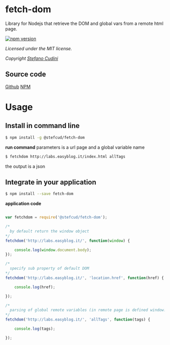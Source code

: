# fetch-dom
Library for Nodejs that retrieve the DOM and global vars from a remote html page.

[![npm version](https://badge.fury.io/js/node-fetch-dom.svg)](http://badge.fury.io/js/node-fetch-dom)

*Licensed under the MIT license.*

*Copyright [Stefano Cudini](http://labs.easyblog.it/stefano-cudini/)*

## Source code
[Github](https://github.com/stefanocudini/node-fetch-dom)
[NPM](https://npmjs.org/package/fetch-dom)

# Usage
## Install in command line

```bash
$ npm install -g @stefcud/fetch-dom
```
**run command**
parameters is a url page and a global variable name
```bash
$ fetchdom http://labs.easyblog.it/index.html allTags
```
the output is a json

## Integrate in your application

```bash
$ npm install --save fetch-dom 
```
**application code**
```javascript

var fetchdom = require('@stefcud/fetch-dom');

/*
  by default return the window object
*/
fetchdom('http://labs.easyblog.it/', function(window) {

	console.log(window.document.body);
});

/*
  specify sub property of default DOM
*/
fetchdom('http://labs.easyblog.it/', 'location.href', function(href) {

	console.log(href);

});

/*
  parsing of global remote variables (in remote page is defined window.allTags = {...}; )
*/
fetchdom('http://labs.easyblog.it/', 'allTags', function(tags) {

	console.log(tags);

});
```
